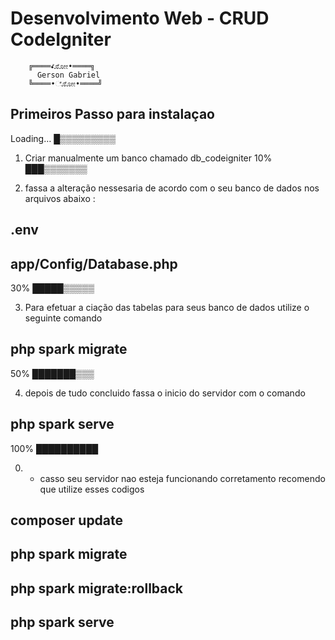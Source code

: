 # Desenvolvimento Web  - CRUD CodeIgniter

        ╔════•ೋೋ•════╗ 
          Gerson Gabriel
        ╚════•ೋೋ•════╝

## Primeiros Passo para instalaçao
Loading…
█▒▒▒▒▒▒▒▒▒

1. Criar manualmente um banco chamado db_codeigniter
10%
███▒▒▒▒▒▒▒

2. fassa a alteração nessesaria de acordo com o seu banco de dados nos arquivos abaixo :
## .env
## app/Config/Database.php
30%
█████▒▒▒▒▒

3. Para efetuar a ciação das tabelas para seus banco de dados utilize o seguinte comando
## php spark migrate
50%
███████▒▒▒

4. depois de tudo concluido fassa o inicio do servidor com o comando 
## php spark serve
100%
██████████

0. - casso seu servidor nao esteja funcionando corretamento recomendo que utilize esses codigos 

## composer update
## php spark migrate
## php spark migrate:rollback
## php spark serve